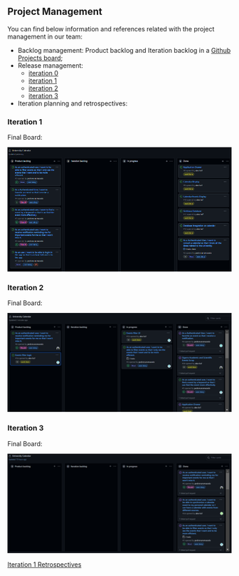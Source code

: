 ## Project Management

You can find below information and references related with the project management in our team: 

* Backlog management: Product backlog and Iteration backlog in a [Github Projects board](https://github.com/LEIC-ES-2021-22/2LEIC06T2/projects/1);
* Release management: 
  * [iteration 0](https://github.com/LEIC-ES-2021-22/2LEIC06T2/releases/tag/iteration0)
  * [iteration 1](https://github.com/LEIC-ES-2021-22/2LEIC06T2/releases/tag/iteration1)
  * [iteration 2](https://github.com/LEIC-ES-2021-22/2LEIC06T2/releases/tag/iteration2)
  * [iteration 3](https://github.com/LEIC-ES-2021-22/2LEIC06T2/releases/tag/iteration3)
* Iteration planning and retrospectives: 

### Iteration 1

Final Board:
<p align="center" justify="center">
  <img src="../imgs/board_it1.png" width=800/>
</p>

### Iteration 2

Final Board:
<p align="center" justify="center">
  <img src="../imgs/board_it2.png" width=800/>
</p>

### Iteration 3

Final Board:
<p align="center" justify="center">
  <img src="../imgs/board_it3.png" width=800/>
</p>

[Iteration 1 Retrospectives](notes_it1.md)

